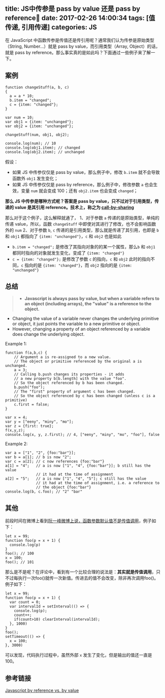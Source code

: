 title: JS中传参是 pass by value 还是 pass by reference🤔
date: 2017-02-26 14:00:34
tags: [值传递, 引用传递]
categories: JS
---


在 JavaScript 中函数传参是传值还是传引用呢？通常我们认为传参是原始类型（String, Number...）就是 pass by value，而引用类型（Array, Object）的话，就是 pass by reference。那么事实真的是如此吗？下面通过一些例子来了解一下。

<!-- more -->

## 案例
```
function changeStuff(a, b, c)
{
  a = a * 10;
  b.item = "changed";
  c = {item: "changed"};
}

var num = 10;
var obj1 = {item: "unchanged"};
var obj2 = {item: "unchanged"};

changeStuff(num, obj1, obj2);

console.log(num); // 10
console.log(obj1.item); // changed
console.log(obj2.item); // unchanged
```
假设：
- 如果 JS 中传参仅仅是 pass by value，那么例子中，修改 `b.item` 就不会导致函数外 `obj1` 发生变化；
- 如果 JS 中传参仅仅是 pass by reference，那么例子中，修改参数 `a` 也会生效，变量 `num` 就会变成 100；还有 `obj2.item` 也会变成 `changed`；

**那么 JS 中传参是哪种方式呢？答案是 pass by value，只不过对于引用类型，传递的 value 是其引用 reference。技术上，称之为 [call-by-sharing](https://en.wikipedia.org/wiki/Evaluation_strategy#Call_by_sharing)**

那么对于这个例子，这么解释就通了，
1、对于参数 `a` 传递的是原始类型，单纯的传递 value，所以，函数 `changeStuff` 中即使对其进行了修改，也不会影响函数外的 `num`
2、对于参数 `b`, `c` 传递的是引用类型，那么就是传递了其引用，也即是 `b` 和 `obj1` 都指向了 `{item: "unchanged"}`，`c` 和 `obj2` 也是如此
- `b.item = "changed";` 是修改了其指向对象的的某一个属性，那么`b` 和 `obj1` 都同时指向的对象就发生变化，变成了 `{item: "changed"}`
- `c = {item: "changed"};` 是修改了参数 `c` 的指向，`c` 和 `obj2` 此时的指向不同，`c` 指向的是 `{item: "changed"}`，而 `obj2` 指向的是 `{item: "unchanged"}`

## 总结
>- **Javascript is always pass by value, but when a variable refers to an object (including arrays), the "value" is a reference to the object.**
- Changing the value of a variable never changes the underlying primitive or object, it just points the variable to a new primitive or object.
- However, changing a property of an object referenced by a variable does change the underlying object.

Example 1:
```
function f(a,b,c) {
    // Argument a is re-assigned to a new value.
    // The object or primitive referenced by the original a is unchanged.
    a = 3;
    // Calling b.push changes its properties - it adds
    // a new property b[b.length] with the value "foo".
    // So the object referenced by b has been changed.
    b.push("foo");
    // The "first" property of argument c has been changed.
    // So the object referenced by c has been changed (unless c is a primitive)
    c.first = false;
}

var x = 4;
var y = ["eeny", "miny", "mo"];
var z = {first: true};
f(x,y,z);
console.log(x, y, z.first); // 4, ["eeny", "miny", "mo", "foo"], false
```
Example 2:
```
var a = ["1", "2", {foo:"bar"}];
var b = a[1]; // b is now "2";
var c = a[2]; // c now references {foo:"bar"}
a[1] = "4";   // a is now ["1", "4", {foo:"bar"}]; b still has the value
              // it had at the time of assignment
a[2] = "5";   // a is now ["1", "4", "5"]; c still has the value
              // it had at the time of assignment, i.e. a reference to
              // the object {foo:"bar"}
console.log(b, c.foo); // "2" "bar"
```
## 其他
前段时间在微博上看到[阮一峰微博上说，函数参数默认值不是传值调用](http://weibo.com/1400854834/ErIrQ0BYg?type=comment#_rnd1488085633169)，例子如下：
```
let x = 99;
function foo(p = x + 1) {
  console.log(p)
}
foo(); // 100
x = 100;
foo(); // 101
```
那么是不是呢？在评论中，看到有一个比较合理的说法是：**其实就是传值调用**，只不过每执行一次foo()就传一次新值。传进去的值不会改变，除非再次调用foo()。例子如下：
```
let x = 99;
function foo(p = x + 1) {
  var count = 0;
  var intervalId = setInterval(() => {
    console.log(p);
    count++;
    if(count>10) clearInterval(intervalId);
  }, 1000)
}
foo();
setTimeout(() => {
  x = 100;
}, 3000)
```
可以发现，代码执行过程中，虽然外部 `x` 发生了变化，但是输出的值还一直是 100。

## 参考链接
[Javascript by reference vs. by value](http://stackoverflow.com/questions/6605640/javascript-by-reference-vs-by-value?answertab=votes#tab-top)
